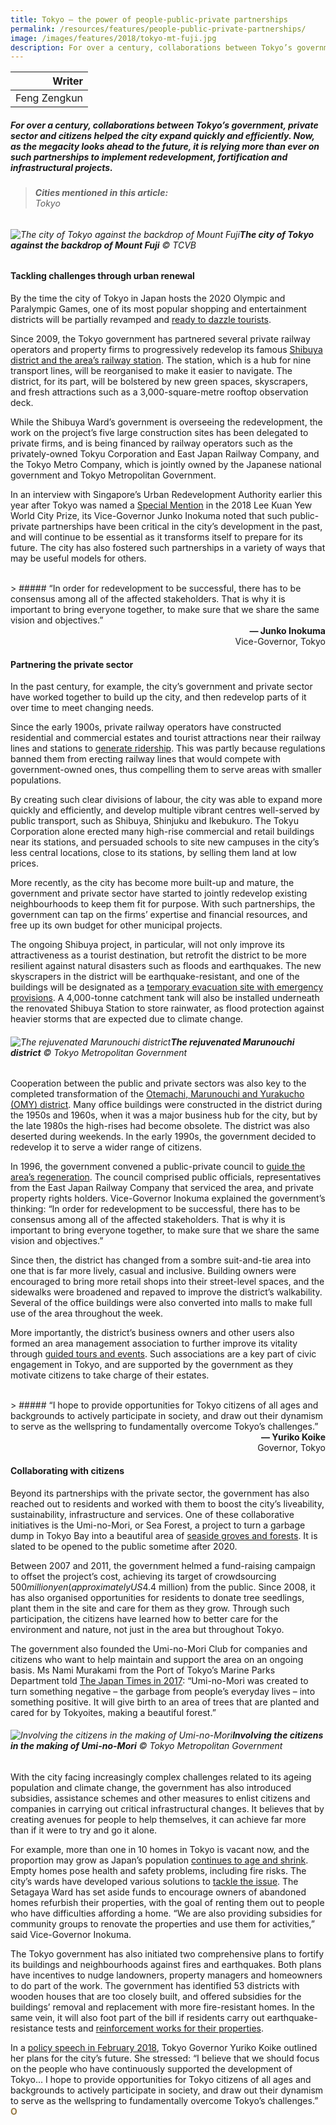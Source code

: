 ```yaml
---
title: Tokyo — the power of people-public-private partnerships
permalink: /resources/features/people-public-private-partnerships/
image: /images/features/2018/tokyo-mt-fuji.jpg
description: For over a century, collaborations between Tokyo’s government, private sector and citizens helped the city expand quickly and efficiently. Now, as the megacity looks ahead to the future, it is relying more than ever on such partnerships to implement redevelopment, fortification and infrastructural projects.
---
```


| Writer |
|---:|
| Feng Zengkun |

##### For over a century, collaborations between Tokyo’s government, private sector and citizens helped the city expand quickly and efficiently. Now, as the megacity looks ahead to the future, it is relying more than ever on such partnerships to implement redevelopment, fortification and infrastructural projects.

> ###### **Cities mentioned in this article:** <br> Tokyo

###### ![The city of Tokyo against the backdrop of Mount Fuji](/images/features/2018/tokyo-mt-fuji.jpg/)**The city of Tokyo against the backdrop of Mount Fuji** © TCVB

#### **Tackling challenges through urban renewal**

By the time the city of Tokyo in Japan hosts the 2020 Olympic and Paralympic Games, one of its most popular shopping and entertainment districts will be partially revamped and [ready to dazzle tourists](https://www.nippon.com/en/views/b07801/). 

Since 2009, the Tokyo government has partnered several private railway operators and property firms to progressively redevelop its famous [Shibuya district and the area’s railway station](https://features.japantimes.co.jp/shibuya/). The station, which is a hub for nine transport lines, will be reorganised to make it easier to navigate. The district, for its part, will be bolstered by new green spaces, skyscrapers, and fresh attractions such as a 3,000-square-metre rooftop observation deck. 

While the Shibuya Ward’s government is overseeing the redevelopment, the work on the project’s five large construction sites has been delegated to private firms, and is being financed by railway operators such as the privately-owned Tokyu Corporation and East Japan Railway Company, and the Tokyo Metro Company, which is jointly owned by the Japanese national government and Tokyo Metropolitan Government. 

In an interview with Singapore’s Urban Redevelopment Authority earlier this year after Tokyo was named a [Special Mention](/tokyo/) in the 2018 Lee Kuan Yew World City Prize, its Vice-Governor Junko Inokuma noted that such public-private partnerships have been critical in the city’s development in the past, and will continue to be essential as it transforms itself to prepare for its future. The city has also fostered such partnerships in a variety of ways that may be useful models for others. 

<br>
> ##### “In order for redevelopment to be successful, there has to be consensus among all of the affected stakeholders. That is why it is important to bring everyone together, to make sure that we share the same vision and objectives.”

<div align="right"><b>— Junko Inokuma</b><br>Vice-Governor, Tokyo</div>

#### **Partnering the private sector**

In the past century, for example, the city’s government and private sector have worked together to build up the city, and then redevelop parts of it over time to meet changing needs. 

Since the early 1900s, private railway operators have constructed residential and commercial estates and tourist attractions near their railway lines and stations to [generate ridership](https://www.jtlu.org/index.php/jtlu/article/download/280/201). This was partly because regulations banned them from erecting railway lines that would compete with government-owned ones, thus compelling them to serve areas with smaller populations. 

By creating such clear divisions of labour, the city was able to expand more quickly and efficiently, and develop multiple vibrant centres well-served by public transport, such as Shibuya, Shinjuku and Ikebukuro. The Tokyu Corporation alone erected many high-rise commercial and retail buildings near its stations, and persuaded schools to site new campuses in the city’s less central locations, close to its stations, by selling them land at low prices. 

More recently, as the city has become more built-up and mature, the government and private sector have started to jointly redevelop existing neighbourhoods to keep them fit for purpose. With such partnerships, the government can tap on the firms’ expertise and financial resources, and free up its own budget for other municipal projects. 

The ongoing Shibuya project, in particular, will not only improve its attractiveness as a tourist destination, but retrofit the district to be more resilient against natural disasters such as floods and earthquakes. The new skyscrapers in the district will be earthquake-resistant, and one of the buildings will be designated as a [temporary evacuation site with emergency provisions](https://www.scmp.com/presented/business/topics/invest-overseas-properties/article/2148577/tokyos-shibuya-regeneration). A 4,000-tonne catchment tank will also be installed underneath the renovated Shibuya Station to store rainwater, as flood protection against heavier storms that are expected due to climate change. 

###### ![The rejuvenated Marunouchi district](/images/features/2018/tokyo-marunouchi.jpg/)**The rejuvenated Marunouchi district** © Tokyo Metropolitan Government

Cooperation between the public and private sectors was also key to the completed transformation of the [Otemachi, Marunouchi and Yurakucho (OMY) district](http://www.mlit.go.jp/common/001222335.pdf). Many office buildings were constructed in the district during the 1950s and 1960s, when it was a major business hub for the city, but by the late 1980s the high-rises had become obsolete. The district was also deserted during weekends. In the early 1990s, the government decided to redevelop it to serve a wider range of citizens. 

In 1996, the government convened a public-private council to [guide the area’s regeneration](http://wwwnew.cpij.or.jp/com/iac/newsletter/NL25.pdf). The council comprised public officials, representatives from the East Japan Railway Company that serviced the area, and private property rights holders. Vice-Governor Inokuma explained the government’s thinking: “In order for redevelopment to be successful, there has to be consensus among all of the affected stakeholders. That is why it is important to bring everyone together, to make sure that we share the same vision and objectives.” 

Since then, the district has changed from a sombre suit-and-tie area into one that is far more lively, casual and inclusive. Building owners were encouraged to bring more retail shops into their street-level spaces, and the sidewalks were broadened and repaved to improve the district’s walkability. Several of the office buildings were also converted into malls to make full use of the area throughout the week. 

More importantly, the district’s business owners and other users also formed an area management association to further improve its vitality through [guided tours and events](http://www.otemachi-marunouchi-yurakucho.jp/wp/wp-content/themes/daimaruyu/pdf/info_daimaruyu_2018.pdf). Such associations are a key part of civic engagement in Tokyo, and are supported by the government as they motivate citizens to take charge of their estates. 

<br>
> ##### “I hope to provide opportunities for Tokyo citizens of all ages and backgrounds to actively participate in society, and draw out their dynamism to serve as the wellspring to fundamentally overcome Tokyo’s challenges.”

<div align="right"><b>— Yuriko Koike</b><br>Governor, Tokyo</div>

#### **Collaborating with citizens** 

Beyond its partnerships with the private sector, the government has also reached out to residents and worked with them to boost the city’s liveability, sustainability, infrastructure and services. One of these collaborative initiatives is the Umi-no-Mori, or Sea Forest, a project to turn a garbage dump in Tokyo Bay into a beautiful area of [seaside groves and forests](http://www.kouwan.metro.tokyo.jp/kanko/uminomorileaflet2016en.pdf). It is slated to be opened to the public sometime after 2020. 

Between 2007 and 2011, the government helmed a fund-raising campaign to offset the project’s cost, achieving its target of crowdsourcing $500 million yen (approximately US$4.4 million) from the public. Since 2008, it has also organised opportunities for residents to donate tree seedlings, plant them in the site and care for them as they grow. Through such participation, the citizens have learned how to better care for the environment and nature, not just in the area but throughout Tokyo. 

The government also founded the Umi-no-Mori Club for companies and citizens who want to help maintain and support the area on an ongoing basis. Ms Nami Murakami from the Port of Tokyo’s Marine Parks Department told [The Japan Times in 2017](https://www.japantimes.co.jp/life/2017/02/18/environment/wasteland-tokyo-grows-trash/): “Umi-no-Mori was created to turn something negative – the garbage from people’s everyday lives – into something positive. It will give birth to an area of trees that are planted and cared for by Tokyoites, making a beautiful forest.”

###### ![Involving the citizens in the making of Umi-no-Mori](/images/features/2018/tokyo-umi-no-mori.jpg/)**Involving the citizens in the making of Umi-no-Mori** © Tokyo Metropolitan Government

With the city facing increasingly complex challenges related to its ageing population and climate change, the government has also introduced subsidies, assistance schemes and other measures to enlist citizens and companies in carrying out critical infrastructural changes. It believes that by creating avenues for people to help themselves, it can achieve far more than if it were to try and go it alone. 

For example, more than one in 10 homes in Tokyo is vacant now, and the proportion may grow as Japan’s population [continues to age and shrink](https://www.japantimes.co.jp/news/2017/12/26/national/japans-glut-abandoned-homes-hard-sell-bargains-opportunity-knocks/). Empty homes pose health and safety problems, including fire risks. The city’s wards have developed various solutions to [tackle the issue](https://resources.realestate.co.jp/news/what-to-do-with-tokyos-hundreds-of-thousands-of-abandoned-homes/). The Setagaya Ward has set aside funds to encourage owners of abandoned homes refurbish their properties, with the goal of renting them out to people who have difficulties affording a home. “We are also providing subsidies for community groups to renovate the properties and use them for activities,” said Vice-Governor Inokuma. 

The Tokyo government has also initiated two comprehensive plans to fortify its buildings and neighbourhoods against fires and earthquakes. Both plans have incentives to nudge landowners, property managers and homeowners to do part of the work. The government has identified 53 districts with wooden houses that are too closely built, and offered subsidies for the buildings’ removal and replacement with more fire-resistant homes. In the same vein, it will also foot part of the bill if residents carry out earthquake-resistance tests and [reinforcement works for their properties](http://www.bousai.metro.tokyo.jp/foreign/english/bousai/2000170/2000056.html). 

In a [policy speech in February 2018](http://www.metro.tokyo.jp/english/governor/speeches/2018/0221/01.html), Tokyo Governor Yuriko Koike outlined her plans for the city’s future. She stressed: “I believe that we should focus on the people who have continuously supported the development of Tokyo... I hope to provide opportunities for Tokyo citizens of all ages and backgrounds to actively participate in society, and draw out their dynamism to serve as the wellspring to fundamentally overcome Tokyo’s challenges.” **<font color="#967942">O</font>**
